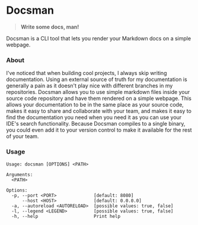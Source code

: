 # Docsman

> __Write some docs, man!__

Docsman is a CLI tool that lets you render your Markdown docs on a simple webpage.

### About

I've noticed that when building cool projects, I always skip writing documentation. Using an external source of truth
for my documentation is generally a pain as it doesn't play nice with different branches in my repositories. Docsman
allows you to use simple markdown files inside your source code repository and have them rendered on a simple webpage.
This allows your documentation to be in the same place as your source code, makes it easy to share and collaborate with
your team, and makes it easy to find the documentation you need when you need it as you can use your IDE's search
functionality. Because Docsman compiles to a single binary, you could even add it to your version control to make it
available for the rest of your team.

### Usage

```
Usage: docsman [OPTIONS] <PATH>

Arguments:
  <PATH>  

Options:
  -p, --port <PORT>              [default: 8080]
      --host <HOST>              [default: 0.0.0.0]
  -a, --autoreload <AUTORELOAD>  [possible values: true, false]
  -l, --legend <LEGEND>          [possible values: true, false]
  -h, --help                     Print help
```